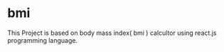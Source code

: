 # bmi

This Project is based on body mass index( bmi ) calcultor using react.js programming language.
